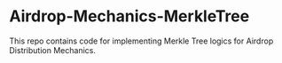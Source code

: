 # Airdrop-Mechanics-MerkleTree
This repo contains code for implementing Merkle Tree logics for Airdrop Distribution Mechanics.
